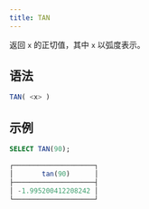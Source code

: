 ```yaml
---
title: TAN
---
```


返回 `x` 的正切值，其中 `x` 以弧度表示。

## 语法

```sql
TAN( <x> )
```

## 示例

```sql
SELECT TAN(90);

┌────────────────────┐
│       tan(90)      │
├────────────────────┤
│ -1.995200412208242 │
└────────────────────┘
```